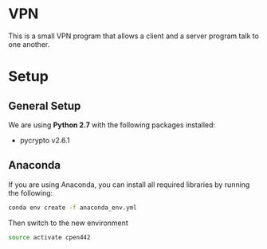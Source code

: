 # VPN

This is a small VPN program that allows a client and a server program talk to one another.

# Setup

## General Setup

We are using **Python 2.7** with the following packages installed:
* pycrypto v2.6.1

## Anaconda
If you are using Anaconda, you can install all required libraries by running the following:

```bash
conda env create -f anaconda_env.yml
```

Then switch to the new environment

```bash
source activate cpen442
```

